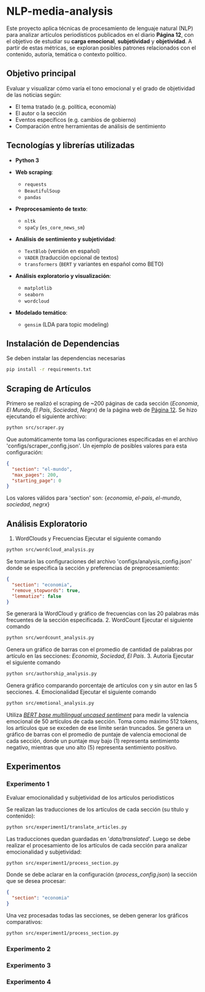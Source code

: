 # NLP-media-analysis
Este proyecto aplica técnicas de procesamiento de lenguaje natural (NLP) para analizar artículos periodísticos publicados en el diario **Página 12**, con el objetivo de estudiar su **carga emocional**, **subjetividad** y **objetividad**. A partir de estas métricas, se exploran posibles patrones relacionados con el contenido, autoría, temática o contexto político.

## Objetivo principal

Evaluar y visualizar cómo varía el tono emocional y el grado de objetividad de las noticias según:

- El tema tratado (e.g. política, economía)
- El autor o la sección
- Eventos específicos (e.g. cambios de gobierno)
- Comparación entre herramientas de análisis de sentimiento

## Tecnologías y librerías utilizadas

- **Python 3**
- **Web scraping**:
  - `requests`
  - `BeautifulSoup`
  - `pandas`

- **Preprocesamiento de texto**:
  - `nltk`
  - `spaCy` (`es_core_news_sm`)

- **Análisis de sentimiento y subjetividad**:
  - `TextBlob` (versión en español)
  - `VADER` (traducción opcional de textos)
  - `transformers` (`BERT` y variantes en español como BETO)

- **Análisis exploratorio y visualización**:
  - `matplotlib`
  - `seaborn`
  - `wordcloud`

- **Modelado temático**:
  - `gensim` (LDA para topic modeling)

## Instalación de Dependencias
Se deben instalar las dependencias necesarias
```bash
pip install -r requirements.txt
```
## Scraping de Artículos
Primero se realizó el scraping de ~200 páginas de cada sección (*Economia*, *El Mundo*, *El País*, *Sociedad*, *Negrx*) de la página web de [Página 12](https://www.pagina12.com.ar/). Se hizo ejecutando el siguiente archivo:
```bash
python src/scraper.py
```
Que automáticamente toma las configuraciones especificadas en el archivo 'configs/scraper_config.json'. Un ejemplo de posibles valores para esta configuración:
```json
{
  "section": "el-mundo",
  "max_pages": 200,
  "starting_page": 0
}
```
Los valores válidos para 'section' son: {*economia*, *el-pais*, *el-mundo*, *sociedad*, *negrx*}
## Análisis Exploratorio
1. WordClouds y Frecuencias
  Ejecutar el siguiente comando
  ```bash
  python src/wordcloud_analysis.py
  ```
  Se tomarán las configuraciones del archivo 'configs/analysis_config.json' donde se especifica la sección y preferencias de preprocesamiento:
  ```json
  {
    "section": "economia",
    "remove_stopwords": true,
    "lemmatize": false
  }
  ``` 
  Se generará la WordCloud y gráfico de frecuencias con las 20 palabras más frecuentes de la sección especificada.
2. WordCount
  Ejecutar el siguiente comando
  ```bash
  python src/wordcount_analysis.py
  ```
  Genera un gráfico de barras con el promedio de cantidad de palabras por artículo en las secciones: *Economía*, *Sociedad*, *El País*.
3. Autoría
  Ejecutar el siguiente comando
  ```bash
  python src/authorship_analysis.py
  ```
  Genera gráfico comparando porcentaje de artículos con y sin autor en las 5 secciones.
4. Emocionalidad
  Ejecutar el siguiente comando
  ```bash
  python src/emotional_analysis.py
  ```
  Utiliza [*BERT base multilingual uncased sentiment*](https://huggingface.co/nlptown/bert-base-multilingual-uncased-sentiment#accuracy) para medir la valencia emocional de 50 artículos de cada sección. Toma como máximo 512 tokens, los artículos que se exceden de ese límite serán truncados. Se genera un gráfico de barras con el promedio de puntaje de valencia emocional de cada sección, donde un puntaje muy bajo (1) representa sentimiento negativo, mientras que uno alto (5) representa sentimiento positivo.

## Experimentos
### Experimento 1
Evaluar emocionalidad y subjetividad de los artículos periodísticos

Se realizan las traducciones de los artículos de cada sección (su título y contenido):
```bash
python src/experiment1/translate_articles.py
```
Las traducciones quedan guardadas en '*data/translated*'.
Luego se debe realizar el procesamiento de los artículos de cada sección para analizar emocionalidad y subjetividad:
```bash
python src/experiment1/process_section.py
```
Donde se debe aclarar en la configuración (*process_config.json*) la sección que se desea procesar:
```json
{
  "section": "economia"
}
```
Una vez procesadas todas las secciones, se deben generar los gráficos comparativos:
```bash
python src/experiment1/process_section.py
```
### Experimento 2
### Experimento 3
### Experimento 4